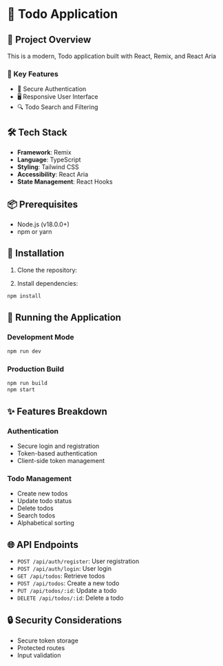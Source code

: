 # 📝 Todo Application

## 🚀 Project Overview

This is a modern, Todo application built with React, Remix, and React Aria

### 🌟 Key Features

- 🔐 Secure Authentication
- 🖥️ Responsive User Interface
- 🔍 Todo Search and Filtering

## 🛠 Tech Stack

- **Framework**: Remix
- **Language**: TypeScript
- **Styling**: Tailwind CSS
- **Accessibility**: React Aria
- **State Management**: React Hooks

## 📦 Prerequisites

- Node.js (v18.0.0+)
- npm or yarn

## 🔧 Installation

1. Clone the repository:

2. Install dependencies:
```bash
npm install
```

## 🚀 Running the Application

### Development Mode
```bash
npm run dev
```

### Production Build
```bash
npm run build
npm start
```

## ✨ Features Breakdown

### Authentication
- Secure login and registration
- Token-based authentication
- Client-side token management

### Todo Management
- Create new todos
- Update todo status
- Delete todos
- Search todos
- Alphabetical sorting

## 🌐 API Endpoints

- `POST /api/auth/register`: User registration
- `POST /api/auth/login`: User login
- `GET /api/todos`: Retrieve todos
- `POST /api/todos`: Create a new todo
- `PUT /api/todos/:id`: Update a todo
- `DELETE /api/todos/:id`: Delete a todo

## 🔒 Security Considerations

- Secure token storage
- Protected routes
- Input validation
